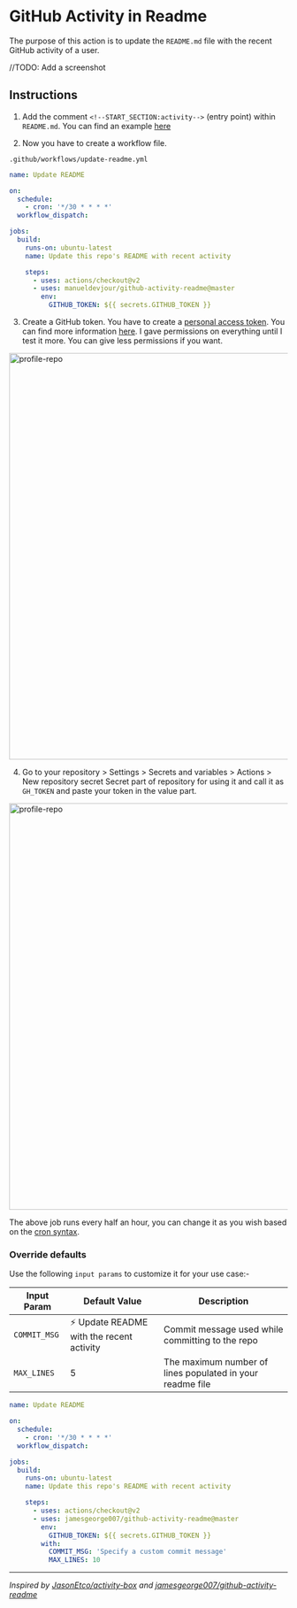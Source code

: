 # GitHub Activity in Readme

The purpose of this action is to update the `README.md` file with the recent GitHub activity of a user.

//TODO: Add a screenshot

## Instructions

1. Add the comment `<!--START_SECTION:activity-->` (entry point) within `README.md`. You can find an example [here]()

2. Now you have to create a workflow file.

`.github/workflows/update-readme.yml`

```yml
name: Update README

on:
  schedule:
    - cron: '*/30 * * * *'
  workflow_dispatch:

jobs:
  build:
    runs-on: ubuntu-latest
    name: Update this repo's README with recent activity

    steps:
      - uses: actions/checkout@v2
      - uses: manueldevjour/github-activity-readme@master
        env:
          GITHUB_TOKEN: ${{ secrets.GITHUB_TOKEN }}
```

3. Create a GitHub token. You have to create a [personal access token](https://github.com/settings/tokens?type=beta). You can find more information [here](https://help.github.com/en/github/authenticating-to-github/creating-a-personal-access-token-for-the-command-line). I gave permissions on everything until I test it more. You can give less permissions if you want.

<img width="735" alt="profile-repo" src="https://github.com/manueldevjour/github-activity-readme/blob/master/assets/create-token.jpeg">

4. Go to your repository > Settings > Secrets and variables > Actions > New repository secret  Secret part of repository for using it and call it as `GH_TOKEN` and paste your token in the value part.

<img width="735" alt="profile-repo" src="https://github.com/manueldevjour/github-activity-readme/blob/master/assets/token-secret.jpeg">


The above job runs every half an hour, you can change it as you wish based on the [cron syntax](https://jasonet.co/posts/scheduled-actions/#the-cron-syntax).


### Override defaults

Use the following `input params` to customize it for your use case:-

| Input Param | Default Value | Description |
|--------|--------|--------|
| `COMMIT_MSG` | :zap: Update README with the recent activity | Commit message used while committing to the repo |
| `MAX_LINES` | 5 | The maximum number of lines populated in your readme file |


```yml
name: Update README

on:
  schedule:
    - cron: '*/30 * * * *'
  workflow_dispatch:

jobs:
  build:
    runs-on: ubuntu-latest
    name: Update this repo's README with recent activity

    steps:
      - uses: actions/checkout@v2
      - uses: jamesgeorge007/github-activity-readme@master
        env:
          GITHUB_TOKEN: ${{ secrets.GITHUB_TOKEN }}
        with:
          COMMIT_MSG: 'Specify a custom commit message'
          MAX_LINES: 10
```

---------------------------------------

_Inspired by [JasonEtco/activity-box](https://github.com/JasonEtco/activity-box) and [jamesgeorge007/github-activity-readme](https://github.com/jamesgeorge007/github-activity-readme)_

